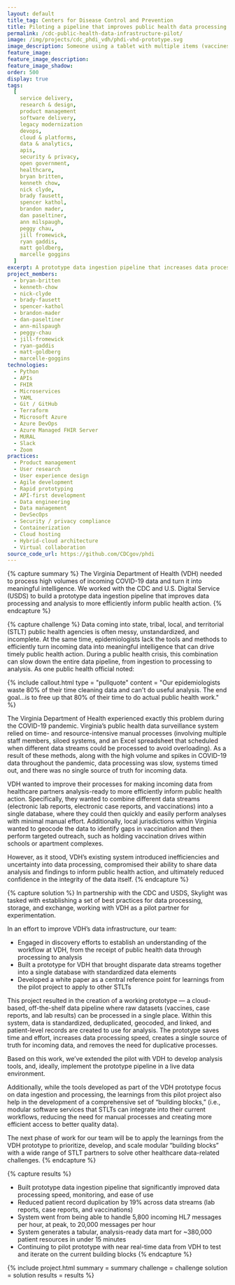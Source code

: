 ```yaml
---
layout: default
title_tag: Centers for Disease Control and Prevention
title: Piloting a pipeline that improves public health data processing and analysis
permalink: /cdc-public-health-data-infrastructure-pilot/
image: /img/projects/cdc_phdi_vdh/phdi-vhd-prototype.svg
image_description: Someone using a tablet with multiple items (vaccines, labs, patient records) flying in from all sides and being dropped into a single screen view/
feature_image:
feature_image_description:
feature_image_shadow:
order: 500
display: true
tags:
  [
    service delivery,
    research & design,
    product management
    software delivery,
    legacy modernization
    devops,
    cloud & platforms,
    data & analytics,
    apis,
    security & privacy,
    open government,
    healthcare,
    bryan britten,
    kenneth chow,
    nick clyde,
    brady fausett,
    spencer kathol,
    brandon mader,
    dan paseltiner,
    ann milspaugh,
    peggy chau,
    jill fromewick,
    ryan gaddis,
    matt goldberg,
    marcelle goggins
  ]
excerpt: A prototype data ingestion pipeline that increases data processing speed, automates manual processes, and enables public health agencies to better analyze data and share findings to drive timely public health action and decision-making.
project_members:
  - bryan-britten
  - kenneth-chow
  - nick-clyde
  - brady-fausett
  - spencer-kathol
  - brandon-mader
  - dan-paseltiner
  - ann-milspaugh
  - peggy-chau
  - jill-fromewick
  - ryan-gaddis
  - matt-goldberg
  - marcelle-goggins 
technologies:
  - Python
  - APIs
  - FHIR
  - Microservices
  - YAML
  - Git / GitHub
  - Terraform
  - Microsoft Azure
  - Azure DevOps
  - Azure Managed FHIR Server
  - MURAL
  - Slack
  - Zoom
practices:
  - Product management
  - User research
  - User experience design
  - Agile development
  - Rapid prototyping
  - API-first development
  - Data engineering
  - Data management
  - DevSecOps
  - Security / privacy compliance
  - Containerization
  - Cloud hosting
  - Hybrid-cloud architecture
  - Virtual collaboration
source_code_url: https://github.com/CDCgov/phdi 
---
```


{% capture summary %}
The Virginia Department of Health (VDH) needed to process high volumes of incoming COVID-19 data and turn it into meaningful intelligence. We worked with the CDC and U.S. Digital Service (USDS) to build a prototype data ingestion pipeline that improves data processing and analysis to more efficiently inform public health action.
{% endcapture %}

{% capture challenge %}
Data coming into state, tribal, local, and territorial (STLT) public health agencies is often messy, unstandardized, and incomplete. At the same time, epidemiologists lack the tools and methods to efficiently turn incoming data into meaningful intelligence that can drive timely public health action. During a public health crisis, this combination can slow down the entire data pipeline, from ingestion to processing to analysis. As one public health official noted: 

{% include callout.html
  type = "pullquote"
  content = "Our epidemiologists waste 80% of their time cleaning data and can't do useful analysis. The end goal…is to free up that 80% of their time to do actual public health work."
%}

The Virginia Department of Health experienced exactly this problem during the COVID-19 pandemic. Virginia’s public health data surveillance system relied on time- and resource-intensive manual processes (involving multiple staff members, siloed systems, and an Excel spreadsheet that scheduled when different data streams could be processed to avoid overloading). As a result of these methods, along with the high volume and spikes in COVID-19 data throughout the pandemic, data processing was slow, systems timed out, and there was no single source of truth for incoming data.

VDH wanted to improve their processes for making incoming data from healthcare partners analysis-ready to more efficiently inform public health action. Specifically, they wanted to combine different data streams (electronic lab reports, electronic case reports, and vaccinations) into a single database, where they could then quickly and easily perform analyses with minimal manual effort. Additionally, local jurisdictions within Virginia wanted to geocode the data to identify gaps in vaccination and then perform targeted outreach, such as holding vaccination drives within schools or apartment complexes. 

However, as it stood, VDH’s existing system introduced inefficiencies and uncertainty into data processing, compromised their ability to share data analysis and findings to inform public health action, and ultimately reduced confidence in the integrity of the data itself.
{% endcapture %}

{% capture solution %}
In partnership with the CDC and USDS, Skylight was tasked with establishing a set of best practices for data processing, storage, and exchange, working with VDH as a pilot partner for experimentation. 

In an effort to improve VDH’s data infrastructure, our team:

- Engaged in discovery efforts to establish an understanding of the workflow at VDH, from the receipt of public health data through processing to analysis
- Built a prototype for VDH that brought disparate data streams together into a single database with standardized data elements
- Developed a white paper as a central reference point for learnings from the pilot project to apply to other STLTs

This project resulted in the creation of a working prototype — a cloud-based, off-the-shelf data pipeline where raw datasets (vaccines, case reports, and lab results) can be processed in a single place. Within this system, data is standardized, deduplicated, geocoded, and linked, and patient-level records are created to use for analysis. The prototype saves time and effort, increases data processing speed, creates a single source of truth for incoming data, and removes the need for duplicative processes. 

Based on this work, we’ve extended the pilot with VDH to develop analysis tools, and, ideally, implement the prototype pipeline in a live data environment. 

Additionally, while the tools developed as part of the VDH prototype focus on data ingestion and processing, the learnings from this pilot project also help in the development of a comprehensive set of “building blocks,” (i.e., modular software services that STLTs can integrate into their current workflows, reducing the need for manual processes and creating more efficient access to better quality data).

The next phase of work for our team will be to apply the learnings from the VDH prototype to prioritize, develop, and scale modular “building blocks” with a wide range of STLT partners to solve other healthcare data-related challenges.
{% endcapture %}

{% capture results %}

- Built prototype data ingestion pipeline that significantly improved data processing speed, monitoring, and ease of use
- Reduced patient record duplication by 19% across data streams (lab reports, case reports, and vaccinations)
- System went from being able to handle 5,800 incoming HL7 messages per hour, at peak, to 20,000 messages per hour
- System generates a tabular, analysis-ready data mart for ~380,000 patient resources in under 15 minutes
- Continuing to pilot prototype with near real-time data from VDH to test and iterate on the current building blocks
  {% endcapture %}

{% include project.html
  summary = summary
  challenge = challenge
  solution = solution
  results = results
%}
